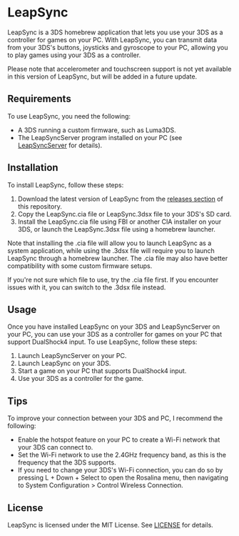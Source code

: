 # LeapSync

LeapSync is a 3DS homebrew application that lets you use your 3DS as a controller for games on your PC. With LeapSync, you can transmit data from your 3DS's buttons, joysticks and gyroscope to your PC, allowing you to play games using your 3DS as a controller.

Please note that accelerometer and touchscreen support is not yet available in this version of LeapSync, but will be added in a future update.

## Requirements

To use LeapSync, you need the following:

- A 3DS running a custom firmware, such as Luma3DS.
- The LeapSyncServer program installed on your PC (see [LeapSyncServer](https://github.com/Smoked-Fish/LeapSyncServer) for details).

## Installation

To install LeapSync, follow these steps:

1. Download the latest version of LeapSync from the [releases section](https://github.com/Smoked-Fish/LeapSync/releases) of this repository.
2. Copy the LeapSync.cia file or LeapSync.3dsx file to your 3DS's SD card.
3. Install the LeapSync.cia file using FBI or another CIA installer on your 3DS, or launch the LeapSync.3dsx file using a homebrew launcher.

Note that installing the .cia file will allow you to launch LeapSync as a system application, while using the .3dsx file will require you to launch LeapSync through a homebrew launcher. The .cia file may also have better compatibility with some custom firmware setups.

If you're not sure which file to use, try the .cia file first. If you encounter issues with it, you can switch to the .3dsx file instead.

## Usage

Once you have installed LeapSync on your 3DS and LeapSyncServer on your PC, you can use your 3DS as a controller for games on your PC that support DualShock4 input. To use LeapSync, follow these steps:

1. Launch LeapSyncServer on your PC.
2. Launch LeapSync on your 3DS.
4. Start a game on your PC that supports DualShock4 input.
5. Use your 3DS as a controller for the game.

## Tips

To improve your connection between your 3DS and PC, I recommend the following:

- Enable the hotspot feature on your PC to create a Wi-Fi network that your 3DS can connect to.
- Set the Wi-Fi network to use the 2.4GHz frequency band, as this is the frequency that the 3DS supports.
- If you need to change your 3DS's Wi-Fi connection, you can do so by pressing L + Down + Select to open the Rosalina menu, then navigating to System Configuration > Control Wireless Connection.

## License

LeapSync is licensed under the MIT License. See [LICENSE](LICENSE) for details.